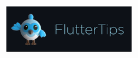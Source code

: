 <!-- logo IMG -->
<p align="center">
    <img width="340" src="github/dash.gif" alt="Vite logo">
  </a>
</p>

<!-- logo IMG -->
